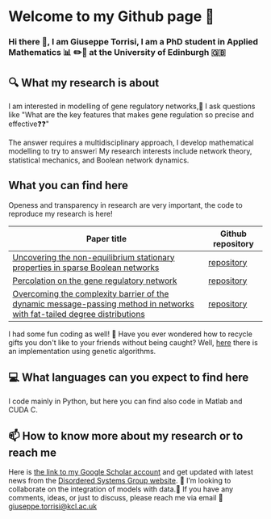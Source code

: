 # Welcome to my Github page :dizzy: 
### Hi there 👋, I am Giuseppe Torrisi, I am a PhD student in Applied Mathematics :bar_chart: :pencil2::notebook: at the University of Edinburgh :uk:
## :mag: What my research is about
I am interested in modelling of gene regulatory networks,:thinking: I ask questions like "What are the key features that makes gene regulation so precise and effective:question::question:"


The answer requires a multidisciplinary approach, I develop mathematical modelling to try to answer:grey_exclamation: My research interests include network theory, statistical mechanics,  and Boolean network dynamics.
## What you can find here
Openess and transparency in research are very important, the code to reproduce my research is here! 

| Paper title  | Github repository |
| --| --- |
|[Uncovering the non-equilibrium stationary properties in sparse Boolean networks](https://arxiv.org/abs/2202.06705)|[repository](https://github.com/g-torr/uncovering-non-eq)|
| [Percolation on the gene regulatory network](https://iopscience.iop.org/article/10.1088/1742-5468/aba7b0)  | [repository](https://github.com/g-torr/percolation-grn)  |
| [Overcoming the complexity barrier of the dynamic message-passing method in networks with fat-tailed degree distributions](https://doi.org/10.1103/PhysRevE.104.045313)  | [repository](https://github.com/g-torr/dynamic_unlocking)  |

I had some fun coding as well! :gift: Have you ever wondered how to recycle gifts you don't like to your friends without being caught? Well, [here](https://github.com/g-torr/recycle_gift) there is an implementation using genetic algorithms.
## :computer: What languages can you expect to find here
I code mainly in Python,  but here you can find also code in Matlab and  CUDA C.
## 📫 How to know more about my research or to reach me
Here is  [the link to my Google Scholar account](https://scholar.google.com/citations?hl=en&user=ZI00mzcAAAAJ) and get updated with latest news from the [Disordered Systems Group website](https://dissyskcl.github.io/).
 :dancers: I’m looking to collaborate on the integration of models with data.:raising_hand: If you have any comments, ideas, or just to discuss,  please reach me via email :email: giuseppe.torrisi@kcl.ac.uk
 
<!--
**g-torr/g-torr** is a ✨ _special_ ✨ repository because its `README.md` (this file) appears on your GitHub profile.

Here are some ideas to get you started:

- 🔭 I’m currently working on ...
- 🌱 I’m currently learning ...
- 👯 I’m looking to collaborate on ...
- 🤔 I’m looking for help with ...
- 💬 Ask me about ...
- 📫 How to reach me: ...
- 😄 Pronouns: ...
- ⚡ Fun fact: ...
-->
